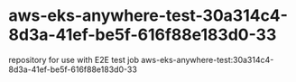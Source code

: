 # aws-eks-anywhere-test-30a314c4-8d3a-41ef-be5f-616f88e183d0-33
repository for use with E2E test job aws-eks-anywhere-test:30a314c4-8d3a-41ef-be5f-616f88e183d0-33
